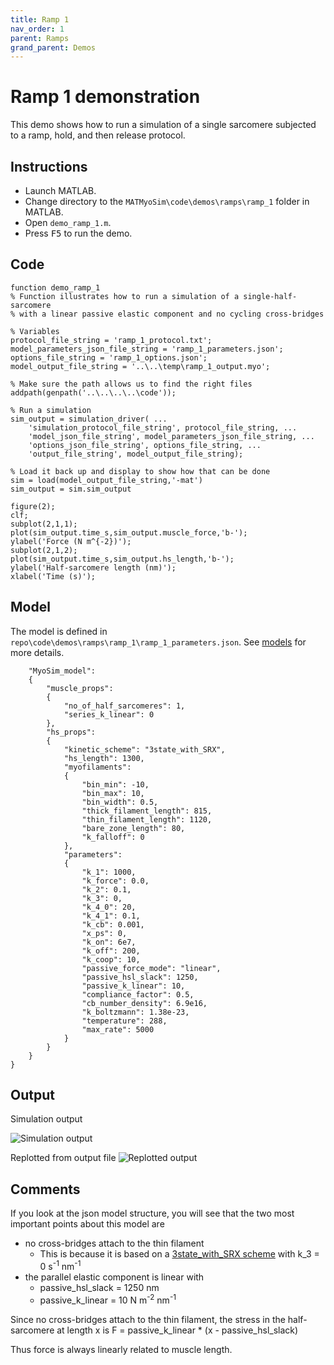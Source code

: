 ```yaml
---
title: Ramp 1
nav_order: 1
parent: Ramps
grand_parent: Demos
---
```


# Ramp 1 demonstration

This demo shows how to run a simulation of a single sarcomere subjected to a ramp, hold, and then release protocol.

## Instructions

+ Launch MATLAB.
+ Change directory to the `MATMyoSim\code\demos\ramps\ramp_1` folder in MATLAB.
+ Open `demo_ramp_1.m`.
+ Press <kbd>F5</kbd> to run the demo.

## Code

````
function demo_ramp_1
% Function illustrates how to run a simulation of a single-half-sarcomere
% with a linear passive elastic component and no cycling cross-bridges

% Variables
protocol_file_string = 'ramp_1_protocol.txt';
model_parameters_json_file_string = 'ramp_1_parameters.json';
options_file_string = 'ramp_1_options.json';
model_output_file_string = '..\..\temp\ramp_1_output.myo';

% Make sure the path allows us to find the right files
addpath(genpath('..\..\..\..\code'));

% Run a simulation
sim_output = simulation_driver( ...
    'simulation_protocol_file_string', protocol_file_string, ...
    'model_json_file_string', model_parameters_json_file_string, ...
    'options_json_file_string', options_file_string, ...
    'output_file_string', model_output_file_string);

% Load it back up and display to show how that can be done
sim = load(model_output_file_string,'-mat')
sim_output = sim.sim_output

figure(2);
clf;
subplot(2,1,1);
plot(sim_output.time_s,sim_output.muscle_force,'b-');
ylabel('Force (N m^{-2})');
subplot(2,1,2);
plot(sim_output.time_s,sim_output.hs_length,'b-');
ylabel('Half-sarcomere length (nm)');
xlabel('Time (s)');
````

## Model

The model is defined in `repo\code\demos\ramps\ramp_1\ramp_1_parameters.json`. See [models](../../../structures/model/model.html) for more details.

````{
    "MyoSim_model":
    {
        "muscle_props":
        {
            "no_of_half_sarcomeres": 1,
            "series_k_linear": 0
        },
        "hs_props":
        {
            "kinetic_scheme": "3state_with_SRX",
            "hs_length": 1300,
            "myofilaments":
            {
                "bin_min": -10,
                "bin_max": 10,
                "bin_width": 0.5,
                "thick_filament_length": 815,
                "thin_filament_length": 1120,
                "bare_zone_length": 80,
                "k_falloff": 0
            },
            "parameters":
            {
                "k_1": 1000,
                "k_force": 0.0,
                "k_2": 0.1,
                "k_3": 0,
                "k_4_0": 20,
                "k_4_1": 0.1,
                "k_cb": 0.001,
                "x_ps": 0,
                "k_on": 6e7,
                "k_off": 200,
                "k_coop": 10,
                "passive_force_mode": "linear",
                "passive_hsl_slack": 1250,
                "passive_k_linear": 10,
                "compliance_factor": 0.5,
                "cb_number_density": 6.9e16,
                "k_boltzmann": 1.38e-23,
                "temperature": 288,
                "max_rate": 5000
            }
        }
    }
}
````

## Output

Simulation output

![Simulation output](ramp_1_simulation.png)

Replotted from output file
![Replotted output](ramp_1_output.png)

## Comments

If you look at the json model structure, you will see that the two most important points about this model are
+ no cross-bridges attach to the thin filament
  + This is because it is based on a [3state_with_SRX scheme](../../../kinetic_schemes/3state_with_SRX/3state_with_SRX.html) with k_3 = 0 s<sup>-1</sup> nm<sup>-1</sup>
+ the parallel elastic component is linear with
  + passive_hsl_slack = 1250 nm
  + passive_k_linear = 10 N m<sup>-2</sup> nm<sup>-1</sup>

Since no cross-bridges attach to the thin filament, the stress in the half-sarcomere at length x is F = passive_k_linear * (x - passive_hsl_slack)

Thus force is always linearly related to muscle length.
